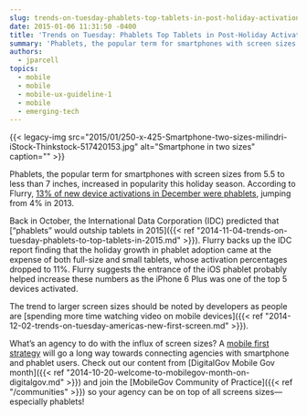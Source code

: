 ```yaml
---
slug: trends-on-tuesday-phablets-top-tablets-in-post-holiday-activations
date: 2015-01-06 11:31:50 -0400
title: 'Trends on Tuesday: Phablets Top Tablets in Post-Holiday Activations'
summary: 'Phablets, the popular term for smartphones with screen sizes from 5.5 to less than 7 inches, increased in popularity this holiday season. According to Flurry, 13% of new device activations in December were phablets, jumping from 4% in 2013. Back in October, the International Data Corporation (IDC) predicted that &ldquo;phablets&rdquo; would outship tablets in 2015.'
authors:
  - jparcell
topics:
  - mobile
  - mobile
  - mobile-ux-guideline-1
  - mobile
  - emerging-tech
---
```


{{< legacy-img src="2015/01/250-x-425-Smartphone-two-sizes-milindri-iStock-Thinkstock-517420153.jpg" alt="Smartphone in two sizes" caption="" >}}

Phablets, the popular term for smartphones with screen sizes from 5.5 to less than 7 inches, increased in popularity this holiday season. According to Flurry, [13% of new device activations in December were phablets](http://www.flurry.com/blog/flurry-insights/apple-and-apps-dominated-christmas-2014#.VKry2WTF_oi), jumping from 4% in 2013.

Back in October, the International Data Corporation (IDC) predicted that [“phablets” would outship tablets in 2015]({{< ref "2014-11-04-trends-on-tuesday-phablets-to-top-tablets-in-2015.md" >}}). Flurry backs up the IDC report finding that the holiday growth in phablet adoption came at the expense of both full-size and small tablets, whose activation percentages dropped to 11%. Flurry suggests the entrance of the iOS phablet probably helped increase these numbers as the iPhone 6 Plus was one of the top 5 devices activated.

The trend to larger screen sizes should be noted by developers as people are [spending more time watching video on mobile devices]({{< ref "2014-12-02-trends-on-tuesday-americas-new-first-screen.md" >}}).

What’s an agency to do with the influx of screen sizes? A [mobile first strategy](https://www.youtube.com/watch?v=lTYZTwWKaNI&feature=youtube_gdata) will go a long way towards connecting agencies with smartphone and phablet users. Check out our content from [DigitalGov Mobile Gov month]({{< ref "2014-10-20-welcome-to-mobilegov-month-on-digitalgov.md" >}}) and join the [MobileGov Community of Practice]({{< ref "/communities" >}}) so your agency can be on top of all screens sizes—especially phablets!
